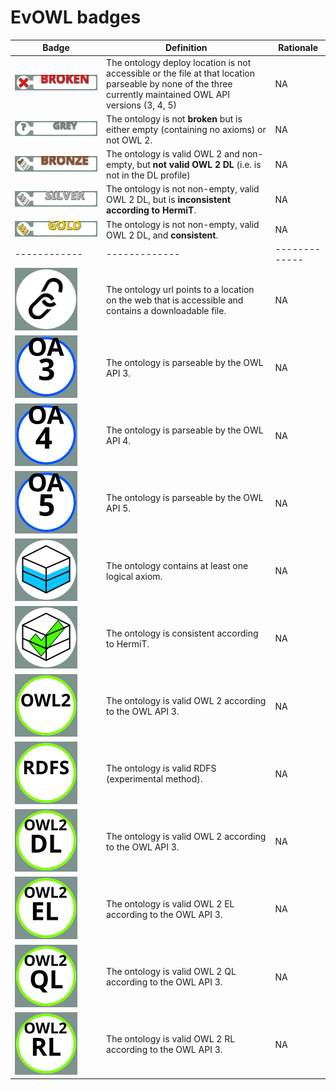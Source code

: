 # EvOWL badges


Badge | Definition | Rationale
------------ | ------------- | -------------
![Broken](evowl_broken_small.svg) | The ontology deploy location is not accessible or the file at that location parseable by none of the three currently maintained OWL API versions (3, 4, 5) | NA
![Grey](evowl_grey_small.svg) | The ontology is not **broken** but is either empty (containing no axioms) or not OWL 2. | NA
![Bronze](evowl_bronze_small.svg) | The ontology is valid OWL 2 and non-empty, but **not valid OWL 2 DL** (i.e. is not in the DL profile) | NA
![Silver](evowl_silver_small.svg) | The ontology is not non-empty, valid OWL 2 DL, but is **inconsistent according to HermiT**. | NA
![Gold](evowl_gold_small.svg) | The ontology is not non-empty, valid OWL 2 DL, and **consistent**. | NA
------------ | ------------- | -------------
![URL Healthy](evowl_urlhealthy_small.svg) | The ontology url points to a location on the web that is accessible and contains a downloadable file. | NA
![OA3](evowl_oa3_small.svg) | The ontology is parseable by the OWL API 3. | NA
![OA4](evowl_oa4_small.svg) | The ontology is parseable by the OWL API 4. | NA
![OA5](evowl_oa5_small.svg) | The ontology is parseable by the OWL API 5. | NA
![Non-empty](evowl_nonempty_small.svg) | The ontology contains at least one logical axiom. | NA
![Consistent](evowl_consistent_small.svg) | The ontology is consistent according to HermiT. | NA
![OWL2](evowl_owl2_small.svg) | The ontology is valid OWL 2 according to the OWL API 3. | NA
![RDFS](evowl_rdfs_small.svg) | The ontology is valid RDFS (experimental method). | NA
![OWL2DL](evowl_owl2dl_small.svg) | The ontology is valid OWL 2 according to the OWL API 3. | NA
![OWL2EL](evowl_owl2el_small.svg) | The ontology is valid OWL 2 EL according to the OWL API 3. | NA
![OWL2QL](evowl_owl2ql_small.svg) | The ontology is valid OWL 2 QL according to the OWL API 3. | NA
![OWL2RL](evowl_owl2rl_small.svg) | The ontology is valid OWL 2 RL according to the OWL API 3. | NA

